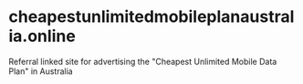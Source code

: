 # cheapestunlimitedmobileplanaustralia.online
Referral linked site for advertising the "Cheapest Unlimited Mobile Data Plan" in Australia
